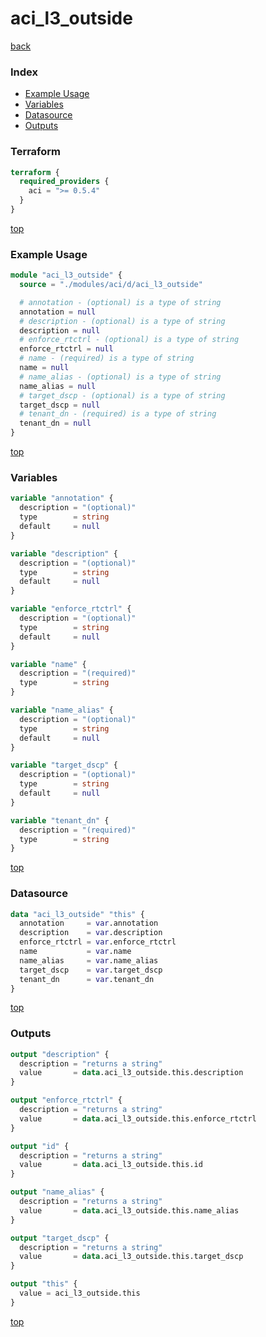 # aci_l3_outside

[back](../aci.md)

### Index

- [Example Usage](#example-usage)
- [Variables](#variables)
- [Datasource](#datasource)
- [Outputs](#outputs)

### Terraform

```terraform
terraform {
  required_providers {
    aci = ">= 0.5.4"
  }
}
```

[top](#index)

### Example Usage

```terraform
module "aci_l3_outside" {
  source = "./modules/aci/d/aci_l3_outside"

  # annotation - (optional) is a type of string
  annotation = null
  # description - (optional) is a type of string
  description = null
  # enforce_rtctrl - (optional) is a type of string
  enforce_rtctrl = null
  # name - (required) is a type of string
  name = null
  # name_alias - (optional) is a type of string
  name_alias = null
  # target_dscp - (optional) is a type of string
  target_dscp = null
  # tenant_dn - (required) is a type of string
  tenant_dn = null
}
```

[top](#index)

### Variables

```terraform
variable "annotation" {
  description = "(optional)"
  type        = string
  default     = null
}

variable "description" {
  description = "(optional)"
  type        = string
  default     = null
}

variable "enforce_rtctrl" {
  description = "(optional)"
  type        = string
  default     = null
}

variable "name" {
  description = "(required)"
  type        = string
}

variable "name_alias" {
  description = "(optional)"
  type        = string
  default     = null
}

variable "target_dscp" {
  description = "(optional)"
  type        = string
  default     = null
}

variable "tenant_dn" {
  description = "(required)"
  type        = string
}
```

[top](#index)

### Datasource

```terraform
data "aci_l3_outside" "this" {
  annotation     = var.annotation
  description    = var.description
  enforce_rtctrl = var.enforce_rtctrl
  name           = var.name
  name_alias     = var.name_alias
  target_dscp    = var.target_dscp
  tenant_dn      = var.tenant_dn
}
```

[top](#index)

### Outputs

```terraform
output "description" {
  description = "returns a string"
  value       = data.aci_l3_outside.this.description
}

output "enforce_rtctrl" {
  description = "returns a string"
  value       = data.aci_l3_outside.this.enforce_rtctrl
}

output "id" {
  description = "returns a string"
  value       = data.aci_l3_outside.this.id
}

output "name_alias" {
  description = "returns a string"
  value       = data.aci_l3_outside.this.name_alias
}

output "target_dscp" {
  description = "returns a string"
  value       = data.aci_l3_outside.this.target_dscp
}

output "this" {
  value = aci_l3_outside.this
}
```

[top](#index)